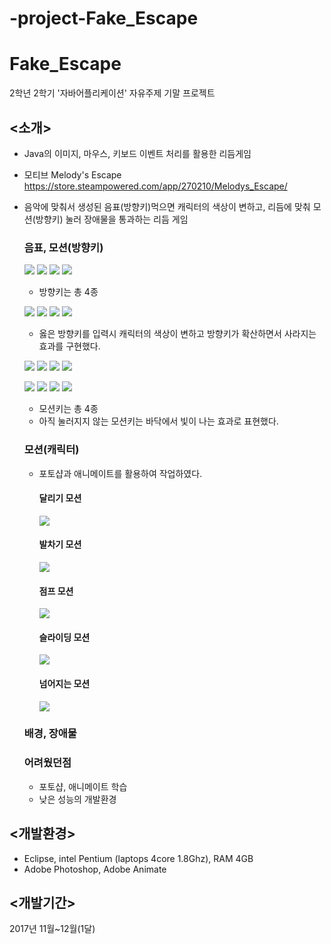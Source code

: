 # -project-Fake_Escape

# Fake_Escape
2학년 2학기 '자바어플리케이션' 자유주제 기말 프로젝트

## <소개>
- Java의 이미지, 마우스, 키보드 이벤트 처리를 활용한 리듬게임
- 모티브 Melody's Escape https://store.steampowered.com/app/270210/Melodys_Escape/
- 음악에 맞춰서 생성된 음표(방향키)먹으면 캐릭터의 색상이 변하고, 리듬에 맞춰 모션(방향키) 눌러 장애물을 통과하는 리듬 게임
  
  ### 음표, 모션(방향키)
  <img src="./readme_media/leftKey.png"> <img src="./readme_media/downKey.png"> <img src="./readme_media/rightKey.png"> <img src="./readme_media/upKey.png">
  - 방향키는 총 4종
  
  <img src="./readme_media/leftKey_effect.gif"> <img src="./readme_media/downKey_effect.gif"> <img src="./readme_media/rightKey_effect.gif"> <img src="./readme_media/upKey_effect.gif">
  - 옳은 방향키를 입력시 캐릭터의 색상이 변하고 방향키가 확산하면서 사라지는 효과를 구현했다.
  
  <img src="./readme_media/motion_KickKey_1.png"> <img src="./readme_media/motion_slideKey_1.png"> <img src="./readme_media/motion_flyKey_1.png"> <img src="./readme_media/motion_KickKey_1.png"> 

  <img src="./readme_media/motion_KickKey_2.png"> <img src="./readme_media/motion_slideKey_2.png"> <img src="./readme_media/motion_flyKey_2.png"> <img src="./readme_media/motion_KickKey_2.png"> 
  - 모션키는 총 4종
  - 아직 눌러지지 않는 모션키는 바닥에서 빛이 나는 효과로 표현했다.
  
  ### 모션(캐릭터)
  - 포토샵과 애니메이트를 활용하여 작업하였다.
    #### 달리기 모션
    <img src="./readme_media/runMotion.gif">
    
    #### 발차기 모션
    <img src="./readme_media/kickMotion.gif">
    
    #### 점프 모션
    <img src="./readme_media/jumpMotion.gif">
    
    #### 슬라이딩 모션
    <img src="./readme_media/slideMotion.gif">
    
    #### 넘어지는 모션
    <img src="./readme_media/falldownMotion.gif">
    
  
  ### 배경, 장애물

  ### 어려웠던점
  - 포토샵, 애니메이트 학습
  - 낮은 성능의 개발환경
  
## <개발환경>
- Eclipse, intel Pentium (laptops 4core 1.8Ghz), RAM 4GB
- Adobe Photoshop, Adobe Animate

## <개발기간>
2017년 11월~12월(1달)
